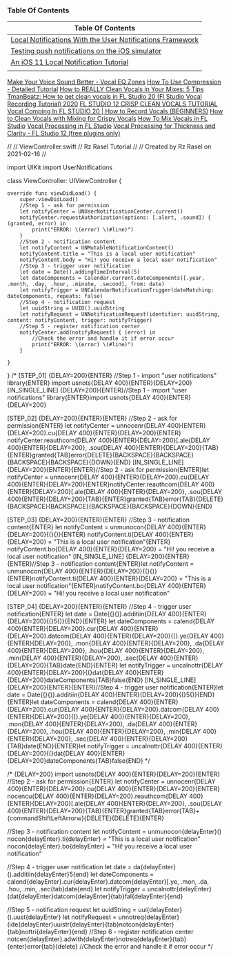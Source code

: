 ### Table Of Contents


| Table Of Contents                                                                                                                             |
|-----------------------------------------------------------------------------------------------------------------------------------------------|
| [Local Notifications With the User Notifications Framework](https://cocoacasts.com/local-notifications-with-the-user-notifications-framework) |
| [Testing push notifications on the iOS simulator](https://www.avanderlee.com/workflow/testing-push-notifications-ios-simulator/)              |
| [An iOS 11 Local Notification Tutorial](https://www.techotopia.com/index.php/An_iOS_10_Local_Notification_Tutorial)                           |
| |


[Make Your Voice Sound Better - Vocal EQ Zones](https://youtu.be/pjMCyLsRNig)
[How To Use Compression - Detailed Tutorial](https://youtu.be/yi0J9JsRdI4)
[How to REALLY Clean Vocals in Your Mixes: 5 Tips](https://youtu.be/5wTktED15qA)
[TmanBeatz: How to get clean vocals in FL Studio 20 (Fl Studio Vocal Recording Tutorial) 2020](https://www.youtube.com/watch?v=L_qm_TxCYGQ&ab_channel=TmanBeatz)
[FL STUDIO 12 CRISP CLEAN VOCALS TUTORIAL](https://www.youtube.com/watch?v=7NCFo8tdsy8&ab_channel=3RDRailBeats)
[Vocal Comping In FL STUDIO 20 | How to Record Vocals (BEGINNERS)](https://youtu.be/LCJWRPQrNBI)
[How to Clean Vocals with Mixing for Crispy Vocals](https://youtu.be/wpDoz2wArDg)
[How To Mix Vocals in FL Studio](https://youtu.be/j-Ggk2zBl4A)
[Vocal Processing in FL Studio](https://youtu.be/7OYx5Gm7O3w)
[Vocal Processing for Thickness and Clarity - FL Studio 12 (free plugins only)](https://youtu.be/t42d3QnlEZ8)


//
//  ViewController.swift
//  Rz Rasel Tutorial
//
//  Created by Rz Rasel on 2021-02-16
//

import UIKit
import UserNotifications

class ViewController: UIViewController {

    override func viewDidLoad() {
        super.viewDidLoad()
        //Step 1 - ask for permission
        let notifyCenter = UNUserNotificationCenter.current()
        notifyCenter.requestAuthorization(options: [.alert, .sound]) { (granted, error) in
            print("ERROR: \(error) \(#line)")
        }
        //Stem 2 - notification content
        let notifyContent = UNMutableNotificationContent()
        notifyContent.title = "This is a local user notification"
        notifyContent.body = "Hi! you receive a local user notification"
        //Step 3 - trigger user notification
        let date = Date().addingTimeInterval(5)
        let dateComponents = Calendar.current.dateComponents([.year, .month, .day, .hour, .minute, .second], from: date)
        let notifyTrigger = UNCalendarNotificationTrigger(dateMatching: dateComponents, repeats: false)
        //Step 4 - notification request
        let uuidString = UUID().uuidString
        let notifyRequest = UNNotificationRequest(identifier: uuidString, content: notifyContent, trigger: notifyTrigger)
        //Step 5 - register notification center
        notifyCenter.add(notifyRequest) { (error) in
            //Check the error and handle it if error occur
            print("ERROR: \(error) \(#line)")
        }

    }
}
/*
[STEP_01]
{DELAY=200}{ENTER}
//Step 1 - import "user notifications" library{ENTER}
import usnots{DELAY 400}{ENTER}{DELAY=200}
[IN_SINGLE_LINE]
{DELAY=200}{ENTER}//Step 1 - import "user notifications" library{ENTER}import usnots{DELAY 400}{ENTER}{DELAY=200}

[STEP_02]
{DELAY=200}{ENTER}{ENTER}
//Step 2 - ask for permission{ENTER}
let notifyCenter = unnocenr{DELAY 400}{ENTER}{DELAY=200}.cu{DELAY 400}{ENTER}{DELAY=200}{ENTER}
notifyCenter.reauthcom{DELAY 400}{ENTER}{DELAY=200}[.ale{DELAY 400}{ENTER}{DELAY=200}, .sou{DELAY 400}{ENTER}{DELAY=200}{TAB}{ENTER}granted{TAB}error{DELETE}{BACKSPACE}{BACKSPACE}{BACKSPACE}{BACKSPACE}{DOWN}{END}
[IN_SINGLE_LINE]
{DELAY=200}{ENTER}{ENTER}//Step 2 - ask for permission{ENTER}let notifyCenter = unnocenr{DELAY 400}{ENTER}{DELAY=200}.cu{DELAY 400}{ENTER}{DELAY=200}{ENTER}notifyCenter.reauthcom{DELAY 400}{ENTER}{DELAY=200}[.ale{DELAY 400}{ENTER}{DELAY=200}, .sou{DELAY 400}{ENTER}{DELAY=200}{TAB}{ENTER}granted{TAB}error{TAB}{DELETE}{BACKSPACE}{BACKSPACE}{BACKSPACE}{BACKSPACE}{DOWN}{END}

[STEP_03]
{DELAY=200}{ENTER}{ENTER}
//Step 3 - notification content{ENTER}
let notifyContent = unmunocon{DELAY 400}{ENTER}{DELAY=200}{(}{)}{ENTER}
notifyContent.ti{DELAY 400}{ENTER}{DELAY=200} = "This is a local user notification"{ENTER}
notifyContent.bo{DELAY 400}{ENTER}{DELAY=200} = "Hi! you receive a local user notification"
[IN_SINGLE_LINE]
{DELAY=200}{ENTER}{ENTER}//Step 3 - notification content{ENTER}let notifyContent = unmunocon{DELAY 400}{ENTER}{DELAY=200}{(}{)}{ENTER}notifyContent.ti{DELAY 400}{ENTER}{DELAY=200} = "This is a local user notification"{ENTER}notifyContent.bo{DELAY 400}{ENTER}{DELAY=200} = "Hi! you receive a local user notification"

[STEP_04]
{DELAY=200}{ENTER}{ENTER}
//Step 4 - trigger user notification{ENTER}
let date = Date{(}{)}.additiin{DELAY 400}{ENTER}{DELAY=200}{(}5{)}{END}{ENTER}
let dateComponents = calend{DELAY 400}{ENTER}{DELAY=200}.cur{DELAY 400}{ENTER}{DELAY=200}.datcom{DELAY 400}{ENTER}{DELAY=200}{[}.ye{DELAY 400}{ENTER}{DELAY=200}, .mon{DELAY 400}{ENTER}{DELAY=200}, .da{DELAY 400}{ENTER}{DELAY=200}, .hou{DELAY 400}{ENTER}{DELAY=200}, .min{DELAY 400}{ENTER}{DELAY=200}, .sec{DELAY 400}{ENTER}{DELAY=200}{TAB}date{END}{ENTER}
let notifyTrigger = uncalnottr{DELAY 400}{ENTER}{DELAY=200}{(}dat{DELAY 400}{ENTER}{DELAY=200}dateComponents{TAB}false{END}
[IN_SINGLE_LINE]
{DELAY=200}{ENTER}{ENTER}//Step 4 - trigger user notification{ENTER}let date = Date{(}{)}.additiin{DELAY 400}{ENTER}{DELAY=200}{(}5{)}{END}{ENTER}let dateComponents = calend{DELAY 400}{ENTER}{DELAY=200}.cur{DELAY 400}{ENTER}{DELAY=200}.datcom{DELAY 400}{ENTER}{DELAY=200}{[}.ye{DELAY 400}{ENTER}{DELAY=200}, .mon{DELAY 400}{ENTER}{DELAY=200}, .da{DELAY 400}{ENTER}{DELAY=200}, .hou{DELAY 400}{ENTER}{DELAY=200}, .min{DELAY 400}{ENTER}{DELAY=200}, .sec{DELAY 400}{ENTER}{DELAY=200}{TAB}date{END}{ENTER}let notifyTrigger = uncalnottr{DELAY 400}{ENTER}{DELAY=200}{(}dat{DELAY 400}{ENTER}{DELAY=200}dateComponents{TAB}false{END}
*/

/*
{DELAY=200}
import usnots{DELAY 400}{ENTER}{DELAY=200}{ENTER}
//Step 2 - ask for permission{ENTER}
let notifyCenter = unnocenr{DELAY 400}{ENTER}{DELAY=200}.cu{DELAY 400}{ENTER}{DELAY=200}{ENTER}
nocencu{DELAY 400}{ENTER}{DELAY=200}.reauthcom{DELAY 400}{ENTER}{DELAY=200}[.ale{DELAY 400}{ENTER}{DELAY=200}, .sou{DELAY 400}{ENTER}{DELAY=200}{TAB}{ENTER}granted{TAB}error{TAB}+{commandShiftLeftArrorw}{DELETE}{DELETE}{ENTER}

//Step 3 - notification content
let notifyContent = unmunocon{delayEnter}()
nocon{delayEnter}.ti{delayEnter} = "This is a local user notification"
nocon{delayEnter}.bo{delayEnter} = "Hi! you receive a local user notification"

//Step 4 - trigger user notification
let date = da{delayEnter}().additiin{delayEnter}5{end}
let dateComponents = calend{delayEnter}.cur{delayEnter}.datcom{delayEnter}[.ye, .mon, .da, .hou, .min, .sec{tab}date{end}
let notifyTrigger = uncalnottr{delayEnter}(dat{delayEnter}datcom{delayEnter}{tab}fal{delayEnter}{end}

//Step 5 - notification request
let uuidString = uui{delayEnter}().uust{delayEnter}
let notifyRequest = unnotreq{delayEnter}(ide{delayEnter}uuistr{delayEnter}{tab}notcon{delayEnter}{tab}nottri{delayEnter}{end}
//Step 6 - register notification center
notcen{delayEnter}.adwith{delayEnter}notreq{delayEnter}{tab}{enter}error{tab}{delete}
//Check the error and handle it if error occur
*/
